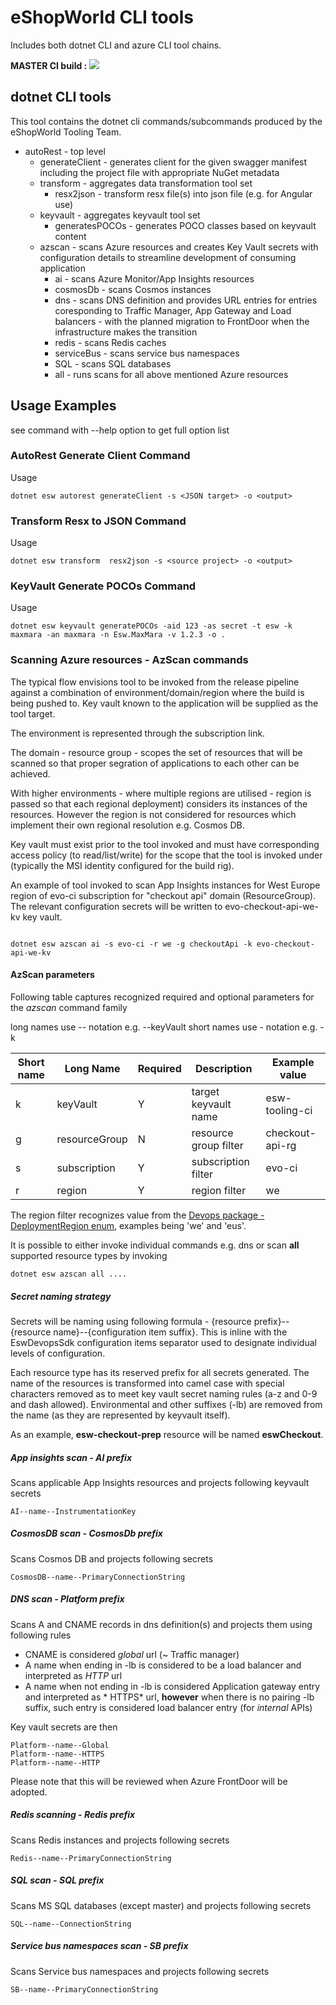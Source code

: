 # eShopWorld CLI tools

Includes both dotnet CLI and azure CLI tool chains.

**MASTER CI build :** ![](https://eshopworld.visualstudio.com/Github%20build/_apis/build/status/cli-tools?branchName=master)

## dotnet CLI tools

This tool contains the dotnet cli commands/subcommands produced by the eShopWorld Tooling Team.

* autoRest - top level 
  * generateClient - generates client for the given swagger manifest including the project file with appropriate NuGet metadata
  * transform - aggregates data transformation tool set
    * resx2json - transform resx file(s) into json file (e.g. for Angular use)
  * keyvault - aggregates keyvault tool set
    * generatesPOCOs - generates POCO classes based on keyvault content
  * azscan - scans Azure resources and creates Key Vault secrets with configuration details to streamline development of consuming application 
    * ai - scans Azure Monitor/App Insights resources
    * cosmosDb - scans Cosmos instances
    * dns - scans DNS definition and provides URL entries for entries coresponding to Traffic Manager, App Gateway and Load balancers - with the planned migration to FrontDoor when the infrastructure makes the transition
    * redis - scans Redis caches
    * serviceBus - scans service bus namespaces
    * SQL - scans SQL databases
    * all - runs scans for all above mentioned Azure resources
    


## Usage Examples

see command with --help option to get full option list

### AutoRest Generate Client Command

Usage

```console
dotnet esw autorest generateClient -s <JSON target> -o <output>

```

### Transform Resx to JSON Command

Usage 

```console
dotnet esw transform  resx2json -s <source project> -o <output>
```

### KeyVault Generate POCOs Command

Usage 

```console
dotnet esw keyvault generatePOCOs -aid 123 -as secret -t esw -k maxmara -an maxmara -n Esw.MaxMara -v 1.2.3 -o .
```

### Scanning Azure resources - AzScan commands

The typical flow envisions tool to be invoked from the release pipeline against a combination of environment/domain/region where the build is being pushed to. Key vault known to the application will be supplied as the tool target. 

The environment is represented through the subscription link.

The domain - resource group - scopes the set of resources that will be scanned so that proper segration of applications to each other can be achieved.

With higher environments - where multiple regions are utilised - region is passed so that each regional deployment) considers its instances of the resources. However the region is not considered for resources which implement their own regional resolution e.g. Cosmos DB.

Key vault must exist prior to the tool invoked and must have corresponding access policy (to read/list/write) for the scope that the tool is invoked under (typically the MSI identity configured for the build rig).

An example of tool invoked to scan App Insights instances for West Europe region of evo-ci subscription for "checkout api" domain (ResourceGroup). The relevant configuration secrets will be written to evo-checkout-api-we-kv key vault.

```console

dotnet esw azscan ai -s evo-ci -r we -g checkoutApi -k evo-checkout-api-we-kv
```

#### AzScan parameters

Following table captures recognized required and optional parameters for the *azscan* command family

long names use -- notation e.g. --keyVault
short names use - notation e.g. -k

|Short name|Long Name|Required|Description|Example value|
|----------|---------|--------|-----------|-------------|
| k | keyVault | Y | target keyvault name | esw-tooling-ci |
| g | resourceGroup | N | resource group filter | checkout-api-rg |
| s | subscription | Y | subscription filter | evo-ci |
| r | region | Y | region filter | we |

The region filter recognizes value from the [Devops package - DeploymentRegion enum](https://github.com/eShopWorld/devops/blob/master/src/Eshopworld.DevOps/DeploymentRegion.cs), examples being 'we' and 'eus'.

It is possible to either invoke individual commands e.g. dns or scan **all** supported resource types by invoking

```console
dotnet esw azscan all ....
```

##### Secret naming strategy

Secrets will be naming using following formula - {resource prefix}--{resource name}--{configuration item suffix}. This is inline with the EswDevopsSdk configuration items separator used to designate individual levels of configuration. 

Each resource type has its reserved prefix for all secrets generated. The name of the resources is transformed into camel case with special characters removed as to meet key vault secret naming rules (a-z and 0-9 and dash allowed). Environmental and other suffixes (-lb) are removed from the name (as they are represented by keyvault itself).

As an example, __esw-checkout-prep__ resource will be named __eswCheckout__.

##### App insights scan - AI prefix

Scans applicable App Insights resources and projects following keyvault secrets

```
AI--name--InstrumentationKey
```

##### CosmosDB scan - CosmosDb prefix

Scans Cosmos DB and projects following secrets

```
CosmosDB--name--PrimaryConnectionString
```

##### DNS scan - Platform prefix

Scans A and CNAME records in dns definition(s) and projects them using following rules

* CNAME is considered *global* url (~ Traffic manager)
* A name when ending in -lb is considered to be a load balancer and interpreted as *HTTP* url
* A name when not ending in -lb is considered Application gateway entry and interpreted as * HTTPS* url, **however** when there is no pairing -lb suffix, such entry is considered load balancer entry (for *internal* APIs)

Key vault secrets are then 

```
Platform--name--Global
Platform--name--HTTPS
Platform--name--HTTP
```

Please note that this will be reviewed when Azure FrontDoor will be adopted.

##### Redis scanning - Redis prefix

Scans Redis instances and projects following secrets

```
Redis--name--PrimaryConnectionString
```

##### SQL scan - SQL prefix

Scans MS SQL databases (except master) and projects following secrets

```
SQL--name--ConnectionString
```

##### Service bus namespaces scan - SB prefix

Scans Service bus namespaces and projects following secrets

```
SB--name--PrimaryConnectionString
```
